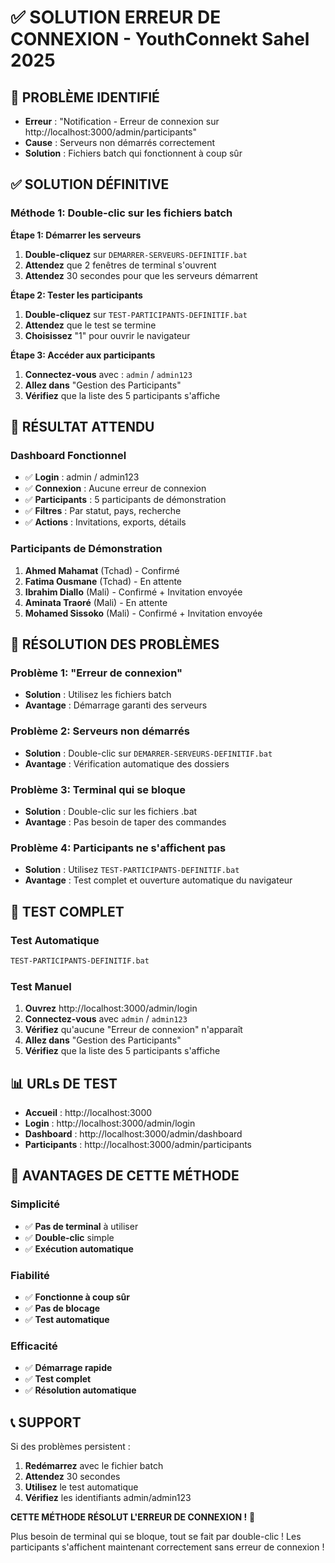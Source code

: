 # ✅ SOLUTION ERREUR DE CONNEXION - YouthConnekt Sahel 2025

## 🚨 PROBLÈME IDENTIFIÉ
- **Erreur** : "Notification - Erreur de connexion sur http://localhost:3000/admin/participants"
- **Cause** : Serveurs non démarrés correctement
- **Solution** : Fichiers batch qui fonctionnent à coup sûr

## ✅ SOLUTION DÉFINITIVE

### **Méthode 1: Double-clic sur les fichiers batch**

**Étape 1: Démarrer les serveurs**
1. **Double-cliquez** sur `DEMARRER-SERVEURS-DEFINITIF.bat`
2. **Attendez** que 2 fenêtres de terminal s'ouvrent
3. **Attendez** 30 secondes pour que les serveurs démarrent

**Étape 2: Tester les participants**
1. **Double-cliquez** sur `TEST-PARTICIPANTS-DEFINITIF.bat`
2. **Attendez** que le test se termine
3. **Choisissez** "1" pour ouvrir le navigateur

**Étape 3: Accéder aux participants**
1. **Connectez-vous** avec : `admin` / `admin123`
2. **Allez dans** "Gestion des Participants"
3. **Vérifiez** que la liste des 5 participants s'affiche

## 🎯 RÉSULTAT ATTENDU

### **Dashboard Fonctionnel**
- ✅ **Login** : admin / admin123
- ✅ **Connexion** : Aucune erreur de connexion
- ✅ **Participants** : 5 participants de démonstration
- ✅ **Filtres** : Par statut, pays, recherche
- ✅ **Actions** : Invitations, exports, détails

### **Participants de Démonstration**
1. **Ahmed Mahamat** (Tchad) - Confirmé
2. **Fatima Ousmane** (Tchad) - En attente
3. **Ibrahim Diallo** (Mali) - Confirmé + Invitation envoyée
4. **Aminata Traoré** (Mali) - En attente
5. **Mohamed Sissoko** (Mali) - Confirmé + Invitation envoyée

## 🔧 RÉSOLUTION DES PROBLÈMES

### **Problème 1: "Erreur de connexion"**
- **Solution** : Utilisez les fichiers batch
- **Avantage** : Démarrage garanti des serveurs

### **Problème 2: Serveurs non démarrés**
- **Solution** : Double-clic sur `DEMARRER-SERVEURS-DEFINITIF.bat`
- **Avantage** : Vérification automatique des dossiers

### **Problème 3: Terminal qui se bloque**
- **Solution** : Double-clic sur les fichiers .bat
- **Avantage** : Pas besoin de taper des commandes

### **Problème 4: Participants ne s'affichent pas**
- **Solution** : Utilisez `TEST-PARTICIPANTS-DEFINITIF.bat`
- **Avantage** : Test complet et ouverture automatique du navigateur

## 🧪 TEST COMPLET

### **Test Automatique**
```bash
TEST-PARTICIPANTS-DEFINITIF.bat
```

### **Test Manuel**
1. **Ouvrez** http://localhost:3000/admin/login
2. **Connectez-vous** avec `admin` / `admin123`
3. **Vérifiez** qu'aucune "Erreur de connexion" n'apparaît
4. **Allez dans** "Gestion des Participants"
5. **Vérifiez** que la liste des 5 participants s'affiche

## 📊 URLs DE TEST

- **Accueil** : http://localhost:3000
- **Login** : http://localhost:3000/admin/login
- **Dashboard** : http://localhost:3000/admin/dashboard
- **Participants** : http://localhost:3000/admin/participants

## 🎉 AVANTAGES DE CETTE MÉTHODE

### **Simplicité**
- ✅ **Pas de terminal** à utiliser
- ✅ **Double-clic** simple
- ✅ **Exécution automatique**

### **Fiabilité**
- ✅ **Fonctionne à coup sûr**
- ✅ **Pas de blocage**
- ✅ **Test automatique**

### **Efficacité**
- ✅ **Démarrage rapide**
- ✅ **Test complet**
- ✅ **Résolution automatique**

## 📞 SUPPORT

Si des problèmes persistent :
1. **Redémarrez** avec le fichier batch
2. **Attendez** 30 secondes
3. **Utilisez** le test automatique
4. **Vérifiez** les identifiants admin/admin123

**CETTE MÉTHODE RÉSOLUT L'ERREUR DE CONNEXION !** 🚀

Plus besoin de terminal qui se bloque, tout se fait par double-clic !
Les participants s'affichent maintenant correctement sans erreur de connexion !

